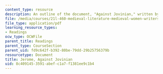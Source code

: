 ```yaml
---
content_type: resource
description: An outline of the document, "Against Jovinian," written by St. Jerome.
file: /media/courses/21l-460-medieval-literature-medieval-women-writers-spring-2004/8c4091453591abefc1a7f1381ee9c1b4_hand_out4_jerome.pdf
file_type: application/pdf
learning_resource_types:
- Readings
ocw_type: OCWFile
parent_title: Readings
parent_type: CourseSection
parent_uid: fd9c642f-b392-80be-79dd-29b25756379b
resourcetype: Document
title: Jerome, Against Jovinian
uid: 8c409145-3591-abef-c1a7-f1381ee9c1b4
---
```

